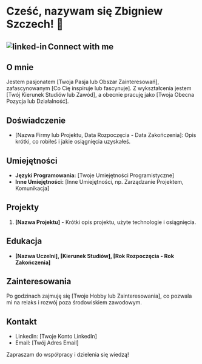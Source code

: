 # Cześć, nazywam się Zbigniew Szczech! 👋

## Connect with me[<img align="left" alt="linked-in" src="https://img.shields.io/badge/linkedin-%230077B5.svg?&style=for-the-badge&logo=linkedin&logoColor=white" />](https://www.linkedin.com/in/mohammad-faisal-2665b5134)<br>

## O mnie
Jestem pasjonatem [Twoja Pasja lub Obszar Zainteresowań], zafascynowanym [Co Cię inspiruje lub fascynuje]. Z wykształcenia jestem [Twój Kierunek Studiów lub Zawód], a obecnie pracuję jako [Twoja Obecna Pozycja lub Działalność].

## Doświadczenie
- [Nazwa Firmy lub Projektu, Data Rozpoczęcia - Data Zakończenia]: Opis krótki, co robiłeś i jakie osiągnięcia uzyskałeś.

## Umiejętności
- **Języki Programowania:** [Twoje Umiejętności Programistyczne]
- **Inne Umiejętności:** [Inne Umiejętności, np. Zarządzanie Projektem, Komunikacja]

## Projekty
1. **[Nazwa Projektu]** - Krótki opis projektu, użyte technologie i osiągnięcia.

## Edukacja
- **[Nazwa Uczelni], [Kierunek Studiów], [Rok Rozpoczęcia - Rok Zakończenia]**

## Zainteresowania
Po godzinach zajmuję się [Twoje Hobby lub Zainteresowania], co pozwala mi na relaks i rozwój poza środowiskiem zawodowym.

## Kontakt
- LinkedIn: [Twoje Konto LinkedIn]
- Email: [Twój Adres Email]

Zapraszam do współpracy i dzielenia się wiedzą!
